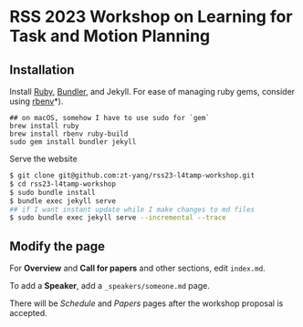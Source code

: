 # RSS 2023 Workshop on Learning for Task and Motion Planning

## Installation

Install [Ruby](https://www.ruby-lang.org/en/downloads/), [Bundler](https://bundler.io/), and Jekyll. For ease of managing ruby gems, consider using [rbenv](https://github.com/rbenv/rbenv)*).

```
## on macOS, somehow I have to use sudo for `gem`
brew install ruby
brew install rbenv ruby-build
sudo gem install bundler jekyll
```

Serve the website

```bash
$ git clone git@github.com:zt-yang/rss23-l4tamp-workshop.git
$ cd rss23-l4tamp-workshop
$ sudo bundle install
$ bundle exec jekyll serve
## if I want instant update while I make changes to md files
$ sudo bundle exec jekyll serve --incremental --trace
```

## Modify the page

For **Overview** and **Call for papers** and other sections, edit `index.md`.

To add a **Speaker**, add a `_speakers/someone.md` page.

There will be *Schedule* and *Papers* pages after the workshop proposal is accepted.
